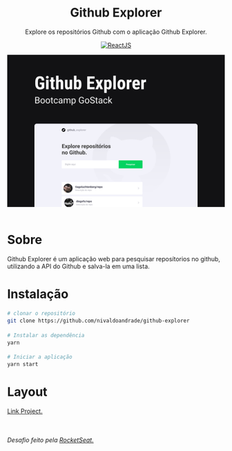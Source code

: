<header>
  <h1 align="center">
    Github Explorer
  </h1>
  <p align="center">Explore os repositórios Github com o aplicação Github Explorer.</p>
  <p align="center">
    <a href="https://reactjs.org/" rel="nofollow">
        <img src="https://camo.githubusercontent.com/2fa18e428de4a1b7917b25f79b23633301dc152b/68747470733a2f2f696d672e736869656c64732e696f2f7374617469632f76313f6c6162656c3d5265616374266d6573736167653d4a5326636f6c6f723d626c75653f7374796c653d706c6173746963266c6f676f3d5265616374" alt="ReactJS" data-canonical-src="https://img.shields.io/static/v1?label=React&amp;message=JS&amp;color=blue?style=plastic&amp;logo=React" style="max-width:100%;">
    </a>
  </p>
  <p align="center">
    <img src="https://github.com/nivaldoandrade/github-explorer/blob/master/assetsReadme/Capa.png" />
  </p>
  </header>

 <main>
  <h1>Sobre</h1>
  <p>Github Explorer é um aplicação web para pesquisar reposítorios no github, utilizando a API do Github e salva-la em uma lista.</p>

  <h1>Instalação</h1>

  ``` bash
  # clonar o repositório
  git clone https://github.com/nivaldoandrade/github-explorer

  # Instalar as dependência
  yarn

  # Iniciar a aplicação
  yarn start

  ```
  <h1>Layout</h1>
    <p>
      <a href="https://www.figma.com/file/HOCmxfrElzLpI75LdzFLia/Github-Explorer?node-id=7%3A1027">Link Project.</a>
    </p>

  <p style="margin-top: 50px">
    <h6>Desafio feito pela <a href="https://rocketseat.com.br/" target="_blank">RocketSeat.</a></h6>
  </p>
 </main>


